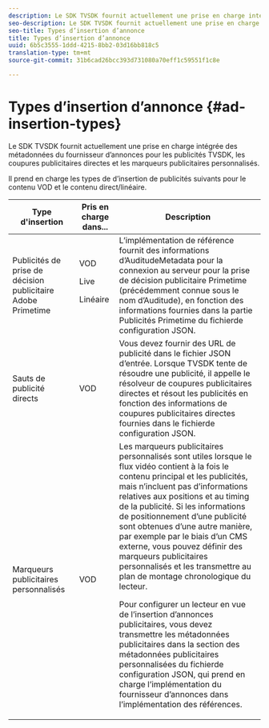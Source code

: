 ```yaml
---
description: Le SDK TVSDK fournit actuellement une prise en charge intégrée des métadonnées du fournisseur d’annonces pour les publicités TVSDK, les coupures publicitaires directes et les marqueurs publicitaires personnalisés.
seo-description: Le SDK TVSDK fournit actuellement une prise en charge intégrée des métadonnées du fournisseur d’annonces pour les publicités TVSDK, les coupures publicitaires directes et les marqueurs publicitaires personnalisés.
seo-title: Types d’insertion d’annonce
title: Types d’insertion d’annonce
uuid: 6b5c3555-1ddd-4215-8bb2-03d16bb818c5
translation-type: tm+mt
source-git-commit: 31b6cad26bcc393d731080a70eff1c59551f1c8e

---
```



# Types d’insertion d’annonce {#ad-insertion-types}

Le SDK TVSDK fournit actuellement une prise en charge intégrée des métadonnées du fournisseur d’annonces pour les publicités TVSDK, les coupures publicitaires directes et les marqueurs publicitaires personnalisés.

Il prend en charge les types de d’insertion de publicités suivants pour le contenu VOD et le contenu direct/linéaire.

<table id="table_1C3A659BDDB7453CA953A103045FCA01"> 
 <thead> 
  <tr> 
   <th colname="col1" class="entry"> Type d'insertion </th> 
   <th colname="col2" class="entry"> Pris en charge dans... </th> 
   <th colname="col3" class="entry"> Description </th> 
  </tr>
 </thead>
 <tbody> 
  <tr> 
   <td colname="col1"> Publicités de prise de décision publicitaire Adobe Primetime </td> 
   <td colname="col2">VOD <p>Live </p> <p>Linéaire </p> </td> 
   <td colname="col3">L’implémentation de référence fournit des informations <span class="codeph"> d’AuditudeMetadata</span> pour la connexion au serveur pour la prise de décision publicitaire Primetime (précédemment connue sous le nom d’Auditude), en fonction des informations fournies dans la partie</a> Publicités Primetime du fichier</a>de configuration JSON. </td> 
  </tr> 
  <tr> 
   <td colname="col1"> Sauts de publicité directs </td> 
   <td colname="col2"> VOD </td> 
   <td colname="col3">Vous devez fournir des URL de publicité dans le fichier JSON d’entrée. Lorsque TVSDK tente de résoudre une publicité, il appelle le résolveur de coupures publicitaires directes et résout les publicités en fonction des informations de coupures publicitaires directes fournies dans le fichier</a>de configuration JSON. </td> 
  </tr> 
  <tr> 
   <td colname="col1"> Marqueurs publicitaires personnalisés </td> 
   <td colname="col2"> VOD </td> 
   <td colname="col3">Les marqueurs publicitaires personnalisés sont utiles lorsque le flux vidéo contient à la fois le contenu principal et les publicités, mais n’incluent pas d’informations relatives aux positions et au timing de la publicité. Si les informations de positionnement d’une publicité sont obtenues d’une autre manière, par exemple par le biais d’un CMS externe, vous pouvez définir des marqueurs publicitaires personnalisés et les transmettre au plan de montage chronologique du lecteur. <p>Pour configurer un lecteur en vue de l’insertion d’annonces publicitaires, vous devez transmettre les métadonnées publicitaires dans la section des métadonnées publicitaires personnalisées du fichier</a>de configuration JSON, qui prend en charge l’implémentation du fournisseur d’annonces dans l’implémentation des références. </p> </td>
  </tr>
 </tbody>
</table>
